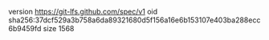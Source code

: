 version https://git-lfs.github.com/spec/v1
oid sha256:37dcf529a3b758a6da89321680d5f156a16e6b153107e403ba288ecc6b9459fd
size 1568
